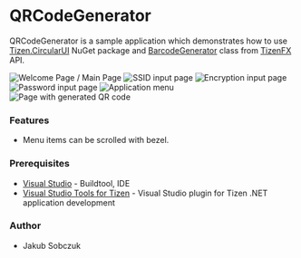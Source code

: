 # QRCodeGenerator
QRCodeGenerator is a sample application which demonstrates how to use [Tizen.CircularUI](https://samsung.github.io/Tizen.CircularUI/api/index.html) NuGet package and [BarcodeGenerator](https://samsung.github.io/TizenFX/stable/api/Tizen.Multimedia.Vision.BarcodeGenerator.html) class from [TizenFX](https://samsung.github.io/TizenFX/stable/api/) API.

![Welcome Page / Main Page](./Screenshots/Screenshot1.png)
![SSID input page](./Screenshots/Screenshot2.png)
![Encryption input page](./Screenshots/Screenshot3.png)
![Password input page](./Screenshots/Screenshot4.png)
![Application menu](./Screenshots/Screenshot5.png)
![Page with generated QR code](./Screenshots/Screenshot6.png)

### Features
* Menu items can be scrolled with bezel.

### Prerequisites

* [Visual Studio](https://www.visualstudio.com/) - Buildtool, IDE
* [Visual Studio Tools for Tizen](https://docs.tizen.org/application/vstools/install) - Visual Studio plugin for Tizen .NET application development

### Author
* Jakub Sobczuk
